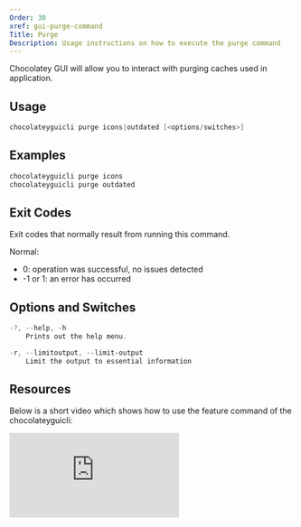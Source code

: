 ```yaml
---
Order: 30
xref: gui-purge-command
Title: Purge
Description: Usage instructions on how to execute the purge command
---
```


Chocolatey GUI will allow you to interact with purging caches used in application.

## Usage

```powershell
chocolateyguicli purge icons|outdated [<options/switches>]
```

## Examples

```powershell
chocolateyguicli purge icons
chocolateyguicli purge outdated
```

## Exit Codes

Exit codes that normally result from running this command.

Normal:

- 0: operation was successful, no issues detected
- -1 or 1: an error has occurred

## Options and Switches

```powershell
-?, --help, -h
    Prints out the help menu.

-r, --limitoutput, --limit-output
    Limit the output to essential information
```
## Resources

Below is a short video which shows how to use the feature command of the chocolateyguicli:

<p>
<div class="ratio ratio-16x9">
    <iframe src="https://www.youtube.com/embed/zZZw9Z2Hw0E?list=PL84yg23i9GBjAMY0OfHfn-MH4rviaccuc" frameborder="0" allow="autoplay; encrypted-media" allowfullscreen>
    </iframe>
</div>
<br>
</p>
